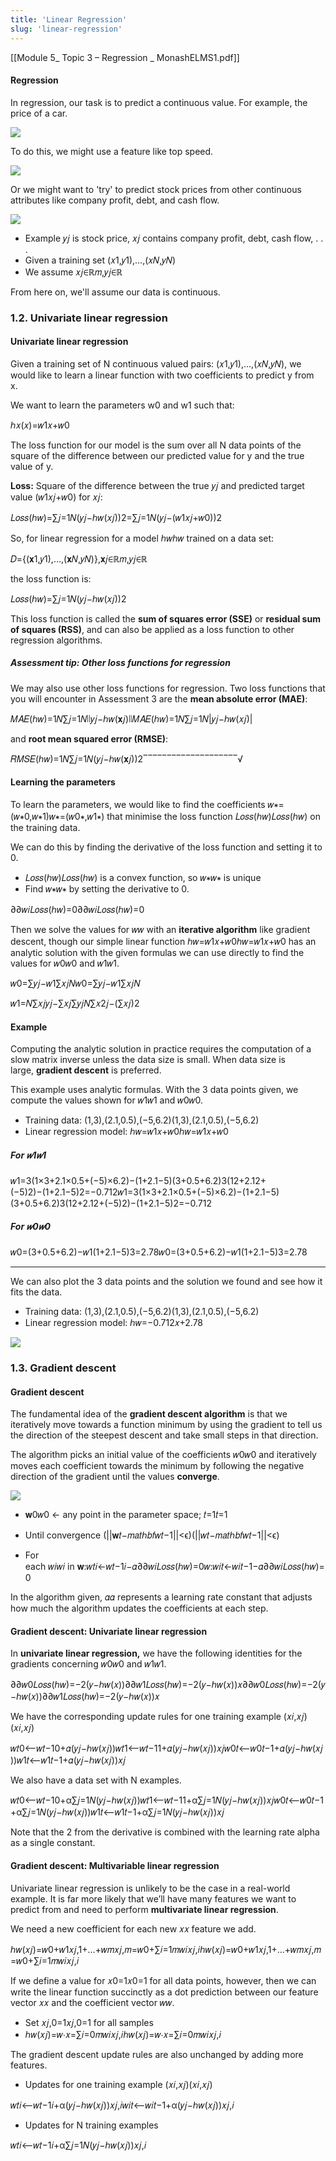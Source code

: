 ```yaml
---
title: 'Linear Regression'
slug: 'linear-regression'
---
```


[[Module 5_ Topic 3 – Regression _ MonashELMS1.pdf]]
#### Regression

In regression, our task is to predict a continuous value. For example, the price of a car.

![](https://static.meri.garden/74e27d00ea10cc303f513d0d25624d5d.png)

To do this, we might use a feature like top speed.

![](https://static.meri.garden/ee9eb351db150383fa004e58b0c76336.png)

Or we might want to 'try' to predict stock prices from other continuous attributes like company profit, debt, and cash flow.

![](https://static.meri.garden/e564f8309675682b8ff528de4ba46462.png)

- Example 𝑦𝑗 is stock price, 𝑥𝑗 contains company profit, debt, cash flow, . . .
- Given a training set (𝑥1,𝑦1),...,(𝑥𝑁,𝑦𝑁)
- We assume 𝑥𝑗∈ℝ𝑚,𝑦𝑗∈ℝ

From here on, we'll assume our data is continuous.

### 1.2. Univariate linear regression

#### Univariate linear regression

Given a training set of N continuous valued pairs: (𝑥1,𝑦1),...,(𝑥𝑁,𝑦𝑁), we would like to learn a linear function with two coefficients to predict y from x. 

We want to learn the parameters w0 and w1 such that:  

ℎ𝑥(𝑥)=𝑤1𝑥+𝑤0

  

The loss function for our model is the sum over all N data points of the square of the difference between our predicted value for y and the true value of y.

**Loss:** Square of the difference between the true 𝑦𝑗 and predicted target value (𝑤1𝑥𝑗+𝑤0) for 𝑥𝑗:

𝐿𝑜𝑠𝑠(ℎ𝑤)=∑𝑗=1𝑁(𝑦𝑗−ℎ𝑤(𝑥𝑗))2=∑𝑗=1𝑁(𝑦𝑗−(𝑤1𝑥𝑗+𝑤0))2

So, for linear regression for a model ℎ𝑤ℎ𝑤 trained on a data set:

𝐷={(𝐱1,𝑦1),…,(𝐱𝑁,𝑦𝑁)},𝐱𝑗∈ℝ𝑚,𝑦𝑗∈ℝ

the loss function is:

𝐿𝑜𝑠𝑠(ℎ𝑤)=∑𝑗=1𝑁(𝑦𝑗−ℎ𝑤(𝑥𝑗))2

This loss function is called the **sum of squares error (SSE)** or **residual sum of squares (RSS)**, and can also be applied as a loss function to other regression algorithms. 

##### Assessment tip: Other loss functions for regression

We may also use other loss functions for regression. Two loss functions that you will encounter in Assessment 3 are the **mean absolute error (MAE)**:

𝑀𝐴𝐸(ℎ𝑤)=1𝑁∑𝑗=1𝑁∣∣𝑦𝑗−ℎ𝑤(𝐱𝑗)∣∣𝑀𝐴𝐸(ℎ𝑤)=1𝑁∑𝑗=1𝑁|𝑦𝑗−ℎ𝑤(𝑥𝑗)|  

and **root mean squared error (RMSE)**:

𝑅𝑀𝑆𝐸(ℎ𝑤)=1𝑁∑𝑗=1𝑁(𝑦𝑗−ℎ𝑤(𝐱𝑗))2‾‾‾‾‾‾‾‾‾‾‾‾‾‾‾‾‾‾‾‾√


#### Learning the parameters

To learn the parameters, we would like to find the coefficients 𝑤∗=(𝑤∗0,𝑤∗1)𝑤∗=(𝑤0∗,𝑤1∗) that minimise the loss function 𝐿𝑜𝑠𝑠(ℎ𝑤)𝐿𝑜𝑠𝑠(ℎ𝑤) on the training data.

We can do this by finding the derivative of the loss function and setting it to 0.   

- 𝐿𝑜𝑠𝑠(ℎ𝑤)𝐿𝑜𝑠𝑠(ℎ𝑤) is a convex function, so 𝑤∗𝑤∗ is unique
- Find 𝑤∗𝑤∗ by setting the derivative to 0.

∂∂𝑤𝑖𝐿𝑜𝑠𝑠(ℎ𝑤)=0∂∂𝑤𝑖𝐿𝑜𝑠𝑠(ℎ𝑤)=0

Then we solve the values for 𝑤𝑤 with an **iterative algorithm** like gradient descent, though our simple linear function ℎ𝑤=𝑤1𝑥+𝑤0ℎ𝑤=𝑤1𝑥+𝑤0 has an analytic solution with the given formulas we can use directly to find the values for 𝑤0𝑤0 and 𝑤1𝑤1.  

𝑤0=∑𝑦𝑗−𝑤1∑𝑥𝑗𝑁𝑤0=∑𝑦𝑗−𝑤1∑𝑥𝑗𝑁

  

𝑤1=𝑁∑𝑥𝑗𝑦𝑗−∑𝑥𝑗∑𝑦𝑗𝑁∑𝑥2𝑗−(∑𝑥𝑗)2


#### Example

Computing the analytic solution in practice requires the computation of a slow matrix inverse unless the data size is small. When data size is large, **gradient descent** is preferred.

This example uses analytic formulas. With the 3 data points given, we compute the values shown for 𝑤1𝑤1 and 𝑤0𝑤0.

- Training data: (1,3),(2.1,0.5),(−5,6.2)(1,3),(2.1,0.5),(−5,6.2)
- Linear regression model: ℎ𝑤=𝑤1𝑥+𝑤0ℎ𝑤=𝑤1𝑥+𝑤0

##### For 𝑤1𝑤1

𝑤1=3(1×3+2.1×0.5+(−5)×6.2)−(1+2.1−5)(3+0.5+6.2)3(12+2.12+(−5)2)−(1+2.1−5)2=−0.712𝑤1=3(1×3+2.1×0.5+(−5)×6.2)−(1+2.1−5)(3+0.5+6.2)3(12+2.12+(−5)2)−(1+2.1−5)2=−0.712

##### For 𝑤0𝑤0

𝑤0=(3+0.5+6.2)−𝑤1(1+2.1−5)3=2.78𝑤0=(3+0.5+6.2)−𝑤1(1+2.1−5)3=2.78  

---

We can also plot the 3 data points and the solution we found and see how it fits the data.

- Training data: (1,3),(2.1,0.5),(−5,6.2)(1,3),(2.1,0.5),(−5,6.2)
- Linear regression model: ℎ𝑤=−0.712𝑥+2.78

![](https://static.meri.garden/ef76edbccb7166a97816198ca4dd27ed.png)

### 1.3. Gradient descent

#### Gradient descent

The fundamental idea of the **gradient descent algorithm** is that we iteratively move towards a function minimum by using the gradient to tell us the direction of the steepest descent and take small steps in that direction. 

The algorithm picks an initial value of the coefficients 𝑤0𝑤0 and iteratively moves each coefficient towards the minimum by following the negative direction of the gradient until the values **converge**. 

![](https://static.meri.garden/9d64dd4ee1271ffcf345cbfed234f4ea.png)

- 𝐰0𝑤0 ← any point in the parameter space; 𝑡=1𝑡=1
- Until convergence (||𝐰𝑡−𝑚𝑎𝑡ℎ𝑏𝑓𝑤𝑡−1||<ϵ)(||𝑤𝑡−𝑚𝑎𝑡ℎ𝑏𝑓𝑤𝑡−1||<ϵ)

- For each 𝑤𝑖𝑤𝑖 in 𝐰:𝑤𝑡𝑖←𝑤𝑡−1𝑖−𝛼∂∂𝑤𝑖𝐿𝑜𝑠𝑠(ℎ𝑤)=0𝑤:𝑤𝑖𝑡←𝑤𝑖𝑡−1−𝛼∂∂𝑤𝑖𝐿𝑜𝑠𝑠(ℎ𝑤)=0

In the algorithm given, 𝛼𝛼 represents a learning rate constant that adjusts how much the algorithm updates the coefficients at each step.


#### Gradient descent: Univariate linear regression

In **univariate linear regression,** we have the following identities for the gradients concerning 𝑤0𝑤0 and 𝑤1𝑤1.

∂∂𝑤0𝐿𝑜𝑠𝑠(ℎ𝑤)=−2(𝑦−ℎ𝑤(𝑥))∂∂𝑤1𝐿𝑜𝑠𝑠(ℎ𝑤)=−2(𝑦−ℎ𝑤(𝑥))𝑥∂∂𝑤0𝐿𝑜𝑠𝑠(ℎ𝑤)=−2(𝑦−ℎ𝑤(𝑥))∂∂𝑤1𝐿𝑜𝑠𝑠(ℎ𝑤)=−2(𝑦−ℎ𝑤(𝑥))𝑥

We have the corresponding update rules for one training example (𝑥𝑖,𝑥𝑗)(𝑥𝑖,𝑥𝑗)

𝑤𝑡0⟵𝑤𝑡−10+𝛼(𝑦𝑗−ℎ𝑤(𝑥𝑗))𝑤𝑡1⟵𝑤𝑡−11+𝛼(𝑦𝑗−ℎ𝑤(𝑥𝑗))𝑥𝑗𝑤0𝑡⟵𝑤0𝑡−1+𝛼(𝑦𝑗−ℎ𝑤(𝑥𝑗))𝑤1𝑡⟵𝑤1𝑡−1+𝛼(𝑦𝑗−ℎ𝑤(𝑥𝑗))𝑥𝑗

We also have a data set with N examples.

𝑤𝑡0⟵𝑤𝑡−10+α∑𝑗=1𝑁(𝑦𝑗−ℎ𝑤(𝑥𝑗))𝑤𝑡1⟵𝑤𝑡−11+α∑𝑗=1𝑁(𝑦𝑗−ℎ𝑤(𝑥𝑗))𝑥𝑗𝑤0𝑡⟵𝑤0𝑡−1+α∑𝑗=1𝑁(𝑦𝑗−ℎ𝑤(𝑥𝑗))𝑤1𝑡⟵𝑤1𝑡−1+α∑𝑗=1𝑁(𝑦𝑗−ℎ𝑤(𝑥𝑗))𝑥𝑗

Note that the 2 from the derivative is combined with the learning rate alpha as a single constant.


#### Gradient descent: Multivariable linear regression

Univariate linear regression is unlikely to be the case in a real-world example. It is far more likely that we’ll have many features we want to predict from and need to perform **multivariate linear regression**.

We need a new coefficient for each new 𝑥𝑥 feature we add.

ℎ𝑤(𝑥𝑗)=𝑤0+𝑤1𝑥𝑗,1+...+𝑤𝑚𝑥𝑗,𝑚=𝑤0+∑𝑖=1𝑚𝑤𝑖𝑥𝑗,𝑖ℎ𝑤(𝑥𝑗)=𝑤0+𝑤1𝑥𝑗,1+...+𝑤𝑚𝑥𝑗,𝑚=𝑤0+∑𝑖=1𝑚𝑤𝑖𝑥𝑗,𝑖

If we define a value for 𝑥0=1𝑥0=1 for all data points, however, then we can write the linear function succinctly as a dot prediction between our feature vector 𝑥𝑥 and the coefficient vector 𝑤𝑤.

- Set 𝑥𝑗,0=1𝑥𝑗,0=1 for all samples
- ℎ𝑤(𝑥𝑗)=𝑤⋅𝑥=∑𝑖=0𝑚𝑤𝑖𝑥𝑗,𝑖ℎ𝑤(𝑥𝑗)=𝑤⋅𝑥=∑𝑖=0𝑚𝑤𝑖𝑥𝑗,𝑖

The gradient descent update rules are also unchanged by adding more features.

- Updates for one training example (𝑥𝑖,𝑥𝑗)(𝑥𝑖,𝑥𝑗)

𝑤𝑡𝑖⟵𝑤𝑡−1𝑖+α(𝑦𝑗−ℎ𝑤(𝑥𝑗))𝑥𝑗,𝑖𝑤𝑖𝑡⟵𝑤𝑖𝑡−1+α(𝑦𝑗−ℎ𝑤(𝑥𝑗))𝑥𝑗,𝑖

- Updates for N training examples

𝑤𝑡𝑖⟵𝑤𝑡−1𝑖+α∑𝑗=1𝑁(𝑦𝑗−ℎ𝑤(𝑥𝑗))𝑥𝑗,𝑖